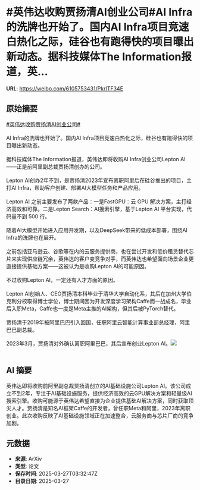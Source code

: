# #英伟达收购贾扬清AI创业公司#AI Infra的洗牌也开始了。国内AI Infra项目竞速白热化之际，硅谷也有跑得快的项目曝出新动态。据科技媒体The Information报道，英...

**URL**: https://weibo.com/6105753431/PkrITF34E

## 原始摘要

<a href="https://m.weibo.cn/search?containerid=231522type%3D1%26t%3D10%26q%3D%23%E8%8B%B1%E4%BC%9F%E8%BE%BE%E6%94%B6%E8%B4%AD%E8%B4%BE%E6%89%AC%E6%B8%85AI%E5%88%9B%E4%B8%9A%E5%85%AC%E5%8F%B8%23&amp;extparam=%23%E8%8B%B1%E4%BC%9F%E8%BE%BE%E6%94%B6%E8%B4%AD%E8%B4%BE%E6%89%AC%E6%B8%85AI%E5%88%9B%E4%B8%9A%E5%85%AC%E5%8F%B8%23" data-hide=""><span class="surl-text">#英伟达收购贾扬清AI创业公司#</span></a><br><br>AI Infra的洗牌也开始了。国内AI Infra项目竞速白热化之际，硅谷也有跑得快的项目曝出新动态。<br><br>据科技媒体The Information报道，英伟达即将收购AI Infra创业公司Lepton AI——正是前阿里副总裁贾扬清创办的公司。<br><br>Lepton AI创办2年不到，是贾扬清2023年宣布离职阿里后在硅谷推出的项目，主打AI Infra，帮助客户创建、部署AI大模型任务和产品应用。<br><br>Lepton AI 之前主要发布了两款产品：一是FastGPU：云 GPU 解决方案，主打经济高效和可靠。二是Lepton Search：AI搜索引擎，基于Lepton AI 平台实现，代码量不到 500 行。<br><br>随着AI大模型开始进入应用开发期，以及DeepSeek带来的低成本部署，围绕AI Infra的洗牌也在展开。<br><br>之前包括亚马逊云、谷歌等在内的云服务提供商，也在尝试开发和低价租赁替代芯片来实现供应链冗余，英伟达的客户变竞争对手，而英伟达也希望面向场景企业更直接提供基础方案——这被认为是收购Lepton AI的可能原因。<br><br>不过收购Lepton AI，一定还有人才方面的原因。<br><br>Lepton AI创始人、CEO贾扬清本科毕业于清华大学自动化系，其后在加州大学伯克利分校取得博士学位，博士期间因为开发深度学习架构Caffe而一战成名，毕业后入职Meta，Caffe也一度是Meta主推的AI架构，但其后被PyTorch替代。<br><br>贾扬清于2019年被阿里巴巴引入回国，任职阿里云智能计算事业部总经理，阿里巴巴副总裁。<br><br>2023年3月，贾扬清对外确认离职阿里巴巴，其后宣布创业Lepton AI。<img style="" src="https://tvax3.sinaimg.cn/large/006Fd7o3ly1hzv8q22qhmj308b04pdfq.jpg" referrerpolicy="no-referrer"><br><br>

## AI 摘要

英伟达即将收购前阿里副总裁贾扬清创立的AI基础设施公司Lepton AI。该公司成立不到2年，专注于AI基础设施服务，提供经济高效的云GPU解决方案和轻量级AI搜索引擎。收购可能源于英伟达希望直接为企业提供基础AI解决方案，同时获取顶尖人才。贾扬清是知名AI框架Caffe的开发者，曾任职Meta和阿里，2023年离职创业。此次收购反映了AI基础设施领域正在加速整合，云服务商与芯片厂商的竞争加剧。

## 元数据

- **来源**: ArXiv
- **类型**: 论文
- **保存时间**: 2025-03-27T03:32:47Z
- **目录日期**: 2025-03-27
